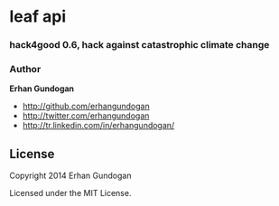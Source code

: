 # leaf api

### hack4good 0.6, hack against catastrophic climate change

### Author

**Erhan Gundogan**

* http://github.com/erhangundogan
* http://twitter.com/erhangundogan
* http://tr.linkedin.com/in/erhangundogan/

License
---------------------

Copyright 2014 Erhan Gundogan

Licensed under the MIT License.
